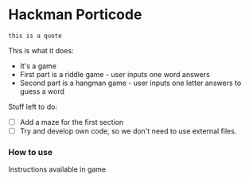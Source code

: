 # Hackman Porticode 

```
this is a quote
```

This is what it does:
* It's a game
* First part is a riddle game - user inputs one word answers
* Second part is a hangman game - user inputs one letter answers to guess a word


Stuff left to do:
- [ ] Add a maze for the first section
- [ ] Try and develop own code, so we don't need to use external files.

### How to use 
Instructions available in game


